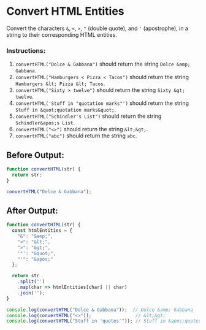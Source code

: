 # Convert HTML Entities

Convert the characters `&`, `<`, `>`, `"` (double quote), and `'` (apostrophe), in a string to their corresponding HTML entities.

### Instructions:
1. `convertHTML("Dolce & Gabbana")` should return the string `Dolce &amp; Gabbana`.
2. `convertHTML("Hamburgers < Pizza < Tacos")` should return the string `Hamburgers &lt; Pizza &lt; Tacos`.
3. `convertHTML("Sixty > twelve")` should return the string `Sixty &gt; twelve`.
4. `convertHTML('Stuff in "quotation marks"')` should return the string `Stuff in &quot;quotation marks&quot;`.
5. `convertHTML("Schindler's List")` should return the string `Schindler&apos;s List`.
6. `convertHTML("<>")` should return the string `&lt;&gt;`.
7. `convertHTML("abc")` should return the string `abc`.

## Before Output:
```javascript
function convertHTML(str) {
  return str;
}

convertHTML("Dolce & Gabbana");
```

## After Output:
```javascript
function convertHTML(str) {
  const htmlEntities = {
    "&": "&amp;",
    "<": "&lt;",
    ">": "&gt;",
    '"': "&quot;",
    "'": "&apos;"
  };

  return str
    .split('')
    .map(char => htmlEntities[char] || char)
    .join('');
}

console.log(convertHTML("Dolce & Gabbana"));  // Dolce &amp; Gabbana
console.log(convertHTML("<>"));                // &lt;&gt;
console.log(convertHTML("Stuff in 'quotes'")); // Stuff in &apos;quotes&apos;
```